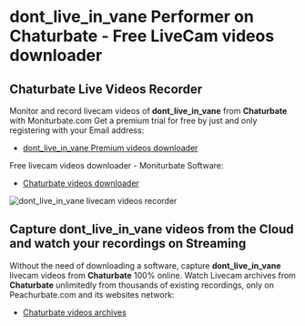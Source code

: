 # dont_live_in_vane Performer on Chaturbate - Free LiveCam videos downloader

## Chaturbate Live Videos Recorder

Monitor and record livecam videos of **dont_live_in_vane** from **Chaturbate** with Moniturbate.com
Get a premium trial for free by just and only registering with your Email address:
* [dont_live_in_vane Premium videos downloader](https://moniturbate.com/request-demo-licence-key.html)

Free livecam videos downloader - Moniturbate Software:
* [Chaturbate videos downloader](https://moniturbate.com/moniturbate-download-software.html)

![dont_live_in_vane livecam videos recorder](https://peachurnet.com/templates/moniturbate-software.png)


## Capture dont_live_in_vane videos from the Cloud and watch your recordings on Streaming

Without the need of downloading a software, capture **dont_live_in_vane** livecam videos from **Chaturbate** 100% online.
Watch Livecam archives from **Chaturbate** unlimitedly from thousands of existing recordings, only on Peachurbate.com and its websites network:
* [Chaturbate videos archives](https://peachurnet.com/)